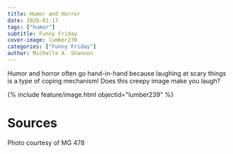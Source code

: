 ```yaml
---
title: Humor and Horror
date: 2020-01-17
tags: ["humor"]
subtitle: Funny Friday
cover-image: lumber239
categories: ["Funny Friday"]
author: Michelle A. Shannon
---
```


Humor and horror often go hand-in-hand because laughing at scary things is a type of coping mechanism! Does this creepy image make you laugh?

{% include feature/image.html objectid="lumber239" %}

# Sources

Photo courtesy of MG 478